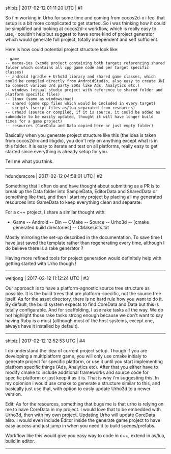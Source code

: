 shipiz | 2017-02-12 01:11:20 UTC | #1

So i'm working in Urho for some time and coming from cocos2d-x i feel that setup is a bit more complicated to get started. So i was thinking how it could be simplified and looking at cocos2d-x workflow, which is really easy to use, i couldn't help but suggest to have some kind of project generator which would generate full project, totally independent and self sufficient.

Here is how could potential project structure look like:

    - game
    -- macos-ios (xcode project containing both targets referencing shared folder which contains all cpp game code and per target specific classes)
    -- android (gradle + Urho3d library and shared game classes, which could be compiled directly from AndroidStudio, also easy to create JNI to connect various 3rd party SDKs like Ads, Analytics etc.)
    -- windows (visual studio project with reference to shared folder and platform specific files)
    -- linux (same as windows/mac)
    -- shared (game cpp files which would be included in every target)
    -- scripts (script files as/lua separated from resources)
    -- urho3d (source or compiled, if it is source, it could be added as submodule to be easily updated, thought it will have longer build times for a game project)
    -- resources (CoreData and Data copied here or just empty folder)

Basically when you generate project structure like this (the idea is taken from cocos2d-x and libgdx), you don't rely on anything except what is in this folder. It is easy to iterate and test on all platforms, really easy to get started since everything is already setup for you.

Tell me what you think.

-------------------------

hdunderscore | 2017-02-12 04:58:01 UTC | #2

Something that I often do and have thought about submitting as a PR is to break up the Data folder into SampleData, EditorData and SharedData or something like that, and then I start my project by placing all my generated resources into GameData to keep everything clean and separate.

For a c++ project, I share a similar thought with:
- Game
-- Android
-- Bin
-- CMake
-- Source
-- Urho3d
-- [cmake generated build directories]
-- CMakeLists.txt

Mostly mirroring the set-up described in the documentation. To save time I have just saved the template rather than regenerating every time, although I do believe there is a rake generator ?

Having more refined tools for project generation would definitely help with getting started with Urho though !

-------------------------

weitjong | 2017-02-12 11:12:24 UTC | #3

Our approach is to have a platform-agnostic source tree structure as possible. It is the build trees that are platform-specific, not the source tree itself. As for the asset directory, there is no hard rule how you want to do it. By default, the build system expects to find CoreData and Data but this is totally configurable. And for scaffolding, I use rake tasks all the way. We do not highlight those rake tasks strong enough because we don't want to say having Ruby is a must (although most of the host systems, except one, always have it installed by default).

-------------------------

shipiz | 2017-02-12 12:52:53 UTC | #4

I do understand the idea of current project setup. Though if you are developing a multiplatform game, you will only use cmake initialy to generate project for specific platform, or use it until you start implementing platfrom specific things (Ads, Analytics etc). After that you either have to modify cmake to include additional frameworks and source code for specific platform or just keep it as it is. That is why i'm suggesting this. In my opionion i would use cmake to generate a structure similar to this, and basically just use that, with option to easly update Urho3d to a newer version.

Edit:
As for the resources, something that bugs me is that urho is relying on me to have CoreData in my project. I would love that to be embedded with Urho3d, then with my own project. Updating Urho will update CoreData also. I would even include Editor inside the generate game project to have easy access and just jump in when you need it to build scenes/prefabs.

Workflow like this would give you easy way to code in c++, extend in as/lua, build in editor.

-------------------------

